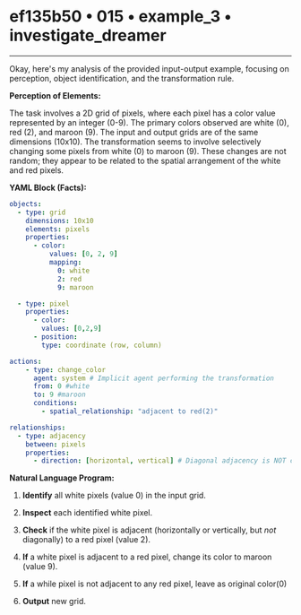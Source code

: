 # ef135b50 • 015 • example_3 • investigate_dreamer

---
Okay, here's my analysis of the provided input-output example, focusing on perception, object identification, and the transformation rule.

**Perception of Elements:**

The task involves a 2D grid of pixels, where each pixel has a color value represented by an integer (0-9). The primary colors observed are white (0), red (2), and maroon (9). The input and output grids are of the same dimensions (10x10). The transformation seems to involve selectively changing some pixels from white (0) to maroon (9). These changes are not random; they appear to be related to the spatial arrangement of the white and red pixels.

**YAML Block (Facts):**



```yaml
objects:
  - type: grid
    dimensions: 10x10
    elements: pixels
    properties:
      - color:
          values: [0, 2, 9]
          mapping:
            0: white
            2: red
            9: maroon

  - type: pixel
    properties:
      - color:
        values: [0,2,9]
      - position:
        type: coordinate (row, column)

actions:
    - type: change_color
      agent: system # Implicit agent performing the transformation
      from: 0 #white
      to: 9 #maroon
      conditions:
        - spatial_relationship: "adjacent to red(2)"

relationships:
  - type: adjacency
    between: pixels
    properties:
      - direction: [horizontal, vertical] # Diagonal adjacency is NOT considered
```



**Natural Language Program:**

1.  **Identify** all white pixels (value 0) in the input grid.

2.  **Inspect** each identified white pixel.

3.  **Check** if the white pixel is adjacent (horizontally or vertically, but *not* diagonally) to a red pixel (value 2).

4.  **If** a white pixel is adjacent to a red pixel, change its color to maroon (value 9).

5.  **If** a while pixel is not adjacent to any red pixel, leave as original color(0)

6. **Output** new grid.


